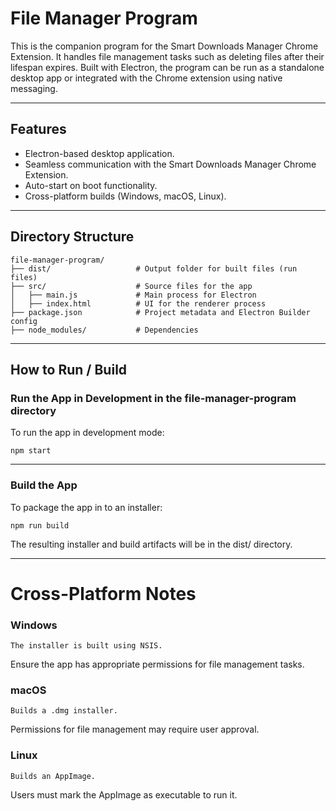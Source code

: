 # File Manager Program

This is the companion program for the Smart Downloads Manager Chrome Extension. It handles file management tasks such as deleting files after their lifespan expires. Built with Electron, the program can be run as a standalone desktop app or integrated with the Chrome extension using native messaging.

---

## Features
- Electron-based desktop application.
- Seamless communication with the Smart Downloads Manager Chrome Extension.
- Auto-start on boot functionality.
- Cross-platform builds (Windows, macOS, Linux).

---

## Directory Structure
```plaintext
file-manager-program/
├── dist/                   # Output folder for built files (run files)
├── src/                    # Source files for the app
│   ├── main.js             # Main process for Electron
│   ├── index.html          # UI for the renderer process
├── package.json            # Project metadata and Electron Builder config
├── node_modules/           # Dependencies
```
---

## How to Run / Build
### Run the App in Development in the file-manager-program directory
To run the app in development mode:

    npm start

________
### Build the App
To package the app in to an installer:

    npm run build

The resulting installer and build artifacts will be in the dist/ directory.

----


# Cross-Platform Notes
### Windows
    The installer is built using NSIS.
Ensure the app has appropriate permissions for file management tasks.
### macOS
    Builds a .dmg installer.

Permissions for file management may require user approval.
### Linux
    Builds an AppImage.
Users must mark the AppImage as executable to run it.